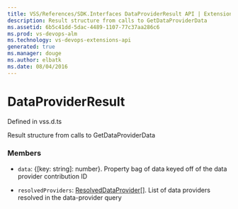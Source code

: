 ```yaml
---
title: VSS/References/SDK.Interfaces DataProviderResult API | Extensions for Visual Studio Team Services
description: Result structure from calls to GetDataProviderData
ms.assetid: 6b5c41dd-5dac-4489-1107-77c37aa286c6
ms.prod: vs-devops-alm
ms.technology: vs-devops-extensions-api
generated: true
ms.manager: douge
ms.author: elbatk
ms.date: 08/04/2016
---
```


# DataProviderResult

Defined in vss.d.ts


Result structure from calls to GetDataProviderData 

### Members

* `data`: {[key: string]: number}. Property bag of data keyed off of the data provider contribution ID

* `resolvedProviders`: [ResolvedDataProvider](../../../VSS/References/SDK_Interfaces/ResolvedDataProvider.md)[]. List of data providers resolved in the data-provider query

